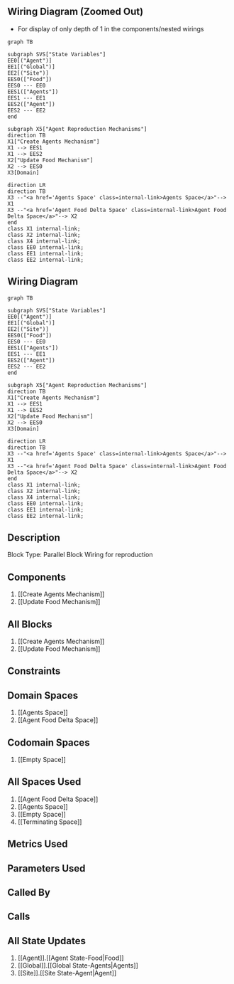 ## Wiring Diagram (Zoomed Out)

- For display of only depth of 1 in the components/nested wirings
```mermaid
graph TB

subgraph SVS["State Variables"]
EE0[("Agent")]
EE1[("Global")]
EE2[("Site")]
EES0(["Food"])
EES0 --- EE0
EES1(["Agents"])
EES1 --- EE1
EES2(["Agent"])
EES2 --- EE2
end

subgraph X5["Agent Reproduction Mechanisms"]
direction TB
X1["Create Agents Mechanism"]
X1 --> EES1
X1 --> EES2
X2["Update Food Mechanism"]
X2 --> EES0
X3[Domain]

direction LR
direction TB
X3 --"<a href='Agents Space' class=internal-link>Agents Space</a>"--> X1
X3 --"<a href='Agent Food Delta Space' class=internal-link>Agent Food Delta Space</a>"--> X2
end
class X1 internal-link;
class X2 internal-link;
class X4 internal-link;
class EE0 internal-link;
class EE1 internal-link;
class EE2 internal-link;

```

## Wiring Diagram

```mermaid
graph TB

subgraph SVS["State Variables"]
EE0[("Agent")]
EE1[("Global")]
EE2[("Site")]
EES0(["Food"])
EES0 --- EE0
EES1(["Agents"])
EES1 --- EE1
EES2(["Agent"])
EES2 --- EE2
end

subgraph X5["Agent Reproduction Mechanisms"]
direction TB
X1["Create Agents Mechanism"]
X1 --> EES1
X1 --> EES2
X2["Update Food Mechanism"]
X2 --> EES0
X3[Domain]

direction LR
direction TB
X3 --"<a href='Agents Space' class=internal-link>Agents Space</a>"--> X1
X3 --"<a href='Agent Food Delta Space' class=internal-link>Agent Food Delta Space</a>"--> X2
end
class X1 internal-link;
class X2 internal-link;
class X4 internal-link;
class EE0 internal-link;
class EE1 internal-link;
class EE2 internal-link;

```

## Description

Block Type: Parallel Block
Wiring for reproduction
## Components
1. [[Create Agents Mechanism]]
2. [[Update Food Mechanism]]

## All Blocks
1. [[Create Agents Mechanism]]
2. [[Update Food Mechanism]]

## Constraints

## Domain Spaces
1. [[Agents Space]]
2. [[Agent Food Delta Space]]

## Codomain Spaces
1. [[Empty Space]]

## All Spaces Used
1. [[Agent Food Delta Space]]
2. [[Agents Space]]
3. [[Empty Space]]
4. [[Terminating Space]]

## Metrics Used

## Parameters Used

## Called By

## Calls

## All State Updates
1. [[Agent]].[[Agent State-Food|Food]]
2. [[Global]].[[Global State-Agents|Agents]]
3. [[Site]].[[Site State-Agent|Agent]]

